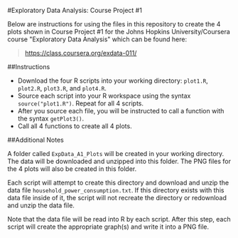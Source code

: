 #Exploratory Data Analysis: Course Project #1

Below are instructions for using the files in this repository to create the 4 plots shown in Course Project #1 for the Johns Hopkins University/Coursera course "Exploratory Data Analysis" which can be found here:

>https://class.coursera.org/exdata-011/


##Instructions
* Download the four R scripts into your working directory: `plot1.R`, `plot2.R`, `plot3.R`, and `plot4.R`. 
* Source each script into your R workspace using the syntax `source("plot1.R")`. Repeat for all 4 scripts.
* After you source each file, you will be instructed to call a function with the syntax `getPlot3()`. 
* Call all 4 functions to create all 4 plots.


##Additional Notes

A folder called `ExpData_A1_Plots` will be created in your working directory. The data will be downloaded and unzipped into this folder. The PNG files for the 4 plots will also be created in this folder.

Each script will attempt to create this directory and download and unzip the data file `household_power_consumption.txt`. If this directory exists with this data file inside of it, the script will not recreate the directory or redownload and unzip the data file.

Note that the data file will be read into R by each script. After this step, each script will create the appropriate graph(s) and write it into a PNG file. 